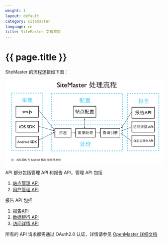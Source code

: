 ```yaml
---
weight: 1
layout: default
category: sitemaster
language: cn
title: SiteMaster 文档首页
---
```



# {{ page.title }}

SiteMaster 的流程逻辑如下图：

![image](sitemaster-logic.png)

API 部分包括管理 API 和报告 API，管理 API 包括

1. [站点管理 API](site.html)
2. [用户管理 API](site_user.html)

报告 API 包括

1. [报告API](site_report.html)
2. [数据银行 API](site_databank.html)
3. [访问详情 API](visit.html)

所有的 API 请求都需通过 OAuth2.0 认证，详情请参见 [OpenMaster 详细文档](http://dev.admaster.com.cn/doc/openmaster/v1/cn/index.html)
